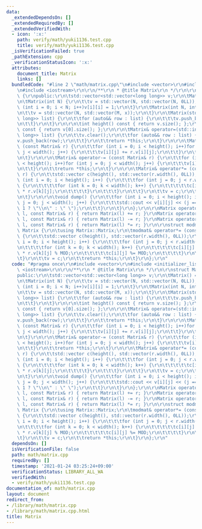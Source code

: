 ```yaml
---
data:
  _extendedDependsOn: []
  _extendedRequiredBy: []
  _extendedVerifiedWith:
  - icon: ':x:'
    path: verify/math/yuki1136.test.cpp
    title: verify/math/yuki1136.test.cpp
  _isVerificationFailed: true
  _pathExtension: cpp
  _verificationStatusIcon: ':x:'
  attributes:
    document_title: Matrix
    links: []
  bundledCode: "#line 2 \"math/matrix.cpp\"\n#include <vector>\r\n#include <initializer_list>\r\
    \n#include <iostream>\r\n\r\n/**\r\n * @title Matrix\r\n */\r\n\r\nstruct Matrix\
    \ {\r\npublic:\r\n\tstd::vector<std::vector<long long>> v;\r\n\tMatrix() = default;\r\
    \n\tMatrix(int N) {\r\n\t\tv = std::vector(N, std::vector(N, 0LL));\r\n\t\tfor\
    \ (int i = 0; i < N; i++)v[i][i] = 1;\r\n\t}\r\n\tMatrix(int N, int M, ll x) {\r\
    \n\t\tv = std::vector(N, std::vector(M, x));\r\n\t}\r\n\tMatrix(std::initializer_list<std::initializer_list<long\
    \ long>> list) {\r\n\t\tfor (auto&& row : list) {\r\n\t\t\tv.push_back(row);\r\
    \n\t\t}\r\n\t}\r\n\r\n\tint height() const { return v.size(); };\r\n\tint width()\
    \ const { return v[0].size(); };\r\n\r\n\tMatrix& operator=(std::initializer_list<std::initializer_list<long\
    \ long>> list) {\r\n\t\tv.clear();\r\n\t\tfor (auto&& row : list) {\r\n\t\t\t\
    v.push_back(row);\r\n\t\t}\r\n\t\treturn *this;\r\n\t}\r\n\r\n\tMatrix& operator+=\
    \ (const Matrix& r) {\r\n\t\tfor (int i = 0; i < height(); i++)for (int j = 0;\
    \ j < width(); j++) {\r\n\t\t\tv[i][j] += r.v[i][j];\r\n\t\t}\r\n\t\treturn *this;\r\
    \n\t}\r\n\r\n\tMatrix& operator-= (const Matrix& r) {\r\n\t\tfor (int i = 0; i\
    \ < height(); i++)for (int j = 0; j < width(); j++) {\r\n\t\t\tv[i][j] -= r.v[i][j];\r\
    \n\t\t}\r\n\t\treturn *this;\r\n\t}\r\n\r\n\tMatrix& operator*= (const Matrix&\
    \ r) {\r\n\t\tstd::vector c(height(), std::vector(r.width(), 0LL));\r\n\t\tfor\
    \ (int i = 0; i < height(); i++) {\r\n\t\t\tfor (int j = 0; j < r.width(); j++)\
    \ {\r\n\t\t\t\tfor (int k = 0; k < width(); k++) {\r\n\t\t\t\t\tc[i][j] += v[i][k]\
    \ * r.v[k][j];\r\n\t\t\t\t}\r\n\t\t\t}\r\n\t\t}\r\n\t\tv = c;\r\n\t\treturn *this;\r\
    \n\t}\r\n\r\n\tvoid dump() {\r\n\t\tfor (int i = 0; i < height(); i++)for (int\
    \ j = 0; j < width(); j++) {\r\n\t\t\tstd::cout << v[i][j] << (j == width() -\
    \ 1 ? \"\\n\" : \" \");\r\n\t\t}\r\n\t}\r\n};\r\n\r\nMatrix operator+(const Matrix&\
    \ l, const Matrix& r) { return Matrix(l) += r; }\r\nMatrix operator-(const Matrix&\
    \ l, const Matrix& r) { return Matrix(l) -= r; }\r\nMatrix operator*(const Matrix&\
    \ l, const Matrix& r) { return Matrix(l) *= r; }\r\n\r\nstruct modmat : public\
    \ Matrix {\r\n\tusing Matrix::Matrix;\r\n\tmodmat& operator*= (const modmat& r)\
    \ {\r\n\t\tstd::vector c(height(), std::vector(r.width(), 0LL));\r\n\t\tfor (int\
    \ i = 0; i < height(); i++) {\r\n\t\t\tfor (int j = 0; j < r.width(); j++) {\r\
    \n\t\t\t\tfor (int k = 0; k < width(); k++) {\r\n\t\t\t\t\tc[i][j] += v[i][k]\
    \ * r.v[k][j] % MOD;\r\n\t\t\t\t\tc[i][j] %= MOD;\r\n\t\t\t\t}\r\n\t\t\t}\r\n\t\
    \t}\r\n\t\tv = c;\r\n\t\treturn *this;\r\n\t}\r\n};\r\n"
  code: "#pragma once\r\n#include <vector>\r\n#include <initializer_list>\r\n#include\
    \ <iostream>\r\n\r\n/**\r\n * @title Matrix\r\n */\r\n\r\nstruct Matrix {\r\n\
    public:\r\n\tstd::vector<std::vector<long long>> v;\r\n\tMatrix() = default;\r\
    \n\tMatrix(int N) {\r\n\t\tv = std::vector(N, std::vector(N, 0LL));\r\n\t\tfor\
    \ (int i = 0; i < N; i++)v[i][i] = 1;\r\n\t}\r\n\tMatrix(int N, int M, ll x) {\r\
    \n\t\tv = std::vector(N, std::vector(M, x));\r\n\t}\r\n\tMatrix(std::initializer_list<std::initializer_list<long\
    \ long>> list) {\r\n\t\tfor (auto&& row : list) {\r\n\t\t\tv.push_back(row);\r\
    \n\t\t}\r\n\t}\r\n\r\n\tint height() const { return v.size(); };\r\n\tint width()\
    \ const { return v[0].size(); };\r\n\r\n\tMatrix& operator=(std::initializer_list<std::initializer_list<long\
    \ long>> list) {\r\n\t\tv.clear();\r\n\t\tfor (auto&& row : list) {\r\n\t\t\t\
    v.push_back(row);\r\n\t\t}\r\n\t\treturn *this;\r\n\t}\r\n\r\n\tMatrix& operator+=\
    \ (const Matrix& r) {\r\n\t\tfor (int i = 0; i < height(); i++)for (int j = 0;\
    \ j < width(); j++) {\r\n\t\t\tv[i][j] += r.v[i][j];\r\n\t\t}\r\n\t\treturn *this;\r\
    \n\t}\r\n\r\n\tMatrix& operator-= (const Matrix& r) {\r\n\t\tfor (int i = 0; i\
    \ < height(); i++)for (int j = 0; j < width(); j++) {\r\n\t\t\tv[i][j] -= r.v[i][j];\r\
    \n\t\t}\r\n\t\treturn *this;\r\n\t}\r\n\r\n\tMatrix& operator*= (const Matrix&\
    \ r) {\r\n\t\tstd::vector c(height(), std::vector(r.width(), 0LL));\r\n\t\tfor\
    \ (int i = 0; i < height(); i++) {\r\n\t\t\tfor (int j = 0; j < r.width(); j++)\
    \ {\r\n\t\t\t\tfor (int k = 0; k < width(); k++) {\r\n\t\t\t\t\tc[i][j] += v[i][k]\
    \ * r.v[k][j];\r\n\t\t\t\t}\r\n\t\t\t}\r\n\t\t}\r\n\t\tv = c;\r\n\t\treturn *this;\r\
    \n\t}\r\n\r\n\tvoid dump() {\r\n\t\tfor (int i = 0; i < height(); i++)for (int\
    \ j = 0; j < width(); j++) {\r\n\t\t\tstd::cout << v[i][j] << (j == width() -\
    \ 1 ? \"\\n\" : \" \");\r\n\t\t}\r\n\t}\r\n};\r\n\r\nMatrix operator+(const Matrix&\
    \ l, const Matrix& r) { return Matrix(l) += r; }\r\nMatrix operator-(const Matrix&\
    \ l, const Matrix& r) { return Matrix(l) -= r; }\r\nMatrix operator*(const Matrix&\
    \ l, const Matrix& r) { return Matrix(l) *= r; }\r\n\r\nstruct modmat : public\
    \ Matrix {\r\n\tusing Matrix::Matrix;\r\n\tmodmat& operator*= (const modmat& r)\
    \ {\r\n\t\tstd::vector c(height(), std::vector(r.width(), 0LL));\r\n\t\tfor (int\
    \ i = 0; i < height(); i++) {\r\n\t\t\tfor (int j = 0; j < r.width(); j++) {\r\
    \n\t\t\t\tfor (int k = 0; k < width(); k++) {\r\n\t\t\t\t\tc[i][j] += v[i][k]\
    \ * r.v[k][j] % MOD;\r\n\t\t\t\t\tc[i][j] %= MOD;\r\n\t\t\t\t}\r\n\t\t\t}\r\n\t\
    \t}\r\n\t\tv = c;\r\n\t\treturn *this;\r\n\t}\r\n};\r\n"
  dependsOn: []
  isVerificationFile: false
  path: math/matrix.cpp
  requiredBy: []
  timestamp: '2021-01-24 03:25:24+09:00'
  verificationStatus: LIBRARY_ALL_WA
  verifiedWith:
  - verify/math/yuki1136.test.cpp
documentation_of: math/matrix.cpp
layout: document
redirect_from:
- /library/math/matrix.cpp
- /library/math/matrix.cpp.html
title: Matrix
---
```

